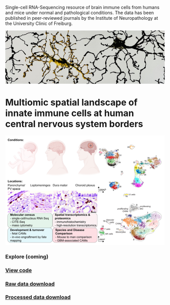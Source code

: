 Single-cell RNA-Sequencing resource of brain immune cells from humans and mice under normal and pathological conditions. The data has been published in peer-reviewed journals by the Institute of Neuropathology at the University Clinic of Freiburg.

![](/assets/img/microglia.JPG)

# Multiomic spatial landscape of innate immune cells at human central nervous system borders
![](/assets/img/image-for-brain-immunity-website.png)

### Explore (coming)

### [View code](https://github.com/rsankowski/sankowski_et_al_human_CAMs_code)

### [Raw data download](https://ega-archive.org/studies/EGAS50000000030)

### [Processed data download](https://www.ncbi.nlm.nih.gov/geo/query/acc.cgi?acc=GSE245311)

